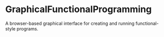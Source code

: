 # GraphicalFunctionalProgramming
A browser-based graphical interface for creating and running functional-style programs.
